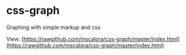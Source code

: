 css-graph
=========

Graphing with simple markup and css

View: [https://rawgithub.com/mscalora/css-graph/master/index.html](https://rawgithub.com/mscalora/css-graph/master/index.html)
